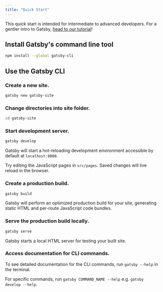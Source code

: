 ```yaml
---
title: "Quick Start"
---
```


This quick start is intended for intermediate to advanced developers. For a gentler intro to Gatsby, [head to our tutorial](/tutorial/)!

## Install Gatsby's command line tool

```bash
npm install --global gatsby-cli
```

## Use the Gatsby CLI

### Create a new site.

```bash
gatsby new gatsby-site
```

### Change directories into site folder.

```bash
cd gatsby-site
```

### Start development server.

```bash
gatsby develop
```

Gatsby will start a hot-reloading development environment accessible by default at `localhost:8000`.

Try editing the JavaScript pages in `src/pages`. Saved changes will live reload in the browser.

### Create a production build.

```bash
gatsby build
```

Gatsby will perform an optimized production build for your site, generating static HTML and per-route JavaScript code bundles.

### Serve the production build locally.

```bash
gatsby serve
```

Gatsby starts a local HTML server for testing your built site.

### Access documentation for CLI commands.

To see detailed documentation for the CLI commands, run `gatsby --help` in the terminal.

For specific commands, run `gatsby COMMAND_NAME --help` e.g. `gatsby develop --help`.

